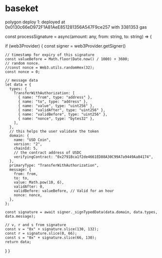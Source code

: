# baseket


polygon deploy 1:  deployed at 0x0130c66eD972F1A81AeE851281356A547F9ce257 with 3381353 gas


const processSignature = async(amount: any, from: string, to: string) => {

  if (web3Provider) {
    const signer = web3Provider.getSigner()
  
    // timestamp for expiry of this signature
    const valueBefore = Math.floor(Date.now() / 1000) + 3600;
    // random nonce.
    //const nonce = Web3.utils.randomHex(32);
    const nonce = 0;

    // message data
    let data = {
      types: {
        TransferWithAuthorization: [
          { name: "from", type: "address" },
          { name: "to", type: "address" },
          { name: "value", type: "uint256" },
          { name: "validAfter", type: "uint256" },
          { name: "validBefore", type: "uint256" },
          { name: "nonce", type: "bytes32" },
        ],
      },
      // this helps the user validate the token
      domain: {
        name: "USD Coin",
        version: "2",
        chainId: 5,
        // the contract address of USDC
        verifyingContract: "0x2791Bca1f2de4661ED88A30C99A7a9449Aa84174",
      },
      primaryType: "TransferWithAuthorization",
      message: {
        from: from,
        to: to,
        value: Math.pow(10, 6),
        validAfter: 0,
        validBefore: valueBefore, // Valid for an hour
        nonce: nonce,
      },
    };

    const signature = await signer._signTypedData(data.domain, data.types, data.message);

    // v, r and s from signature
    const v = "0x" + signature.slice(130, 132);
    const r = signature.slice(0, 66);
    const s = "0x" + signature.slice(66, 130);
    return data;
  }
}